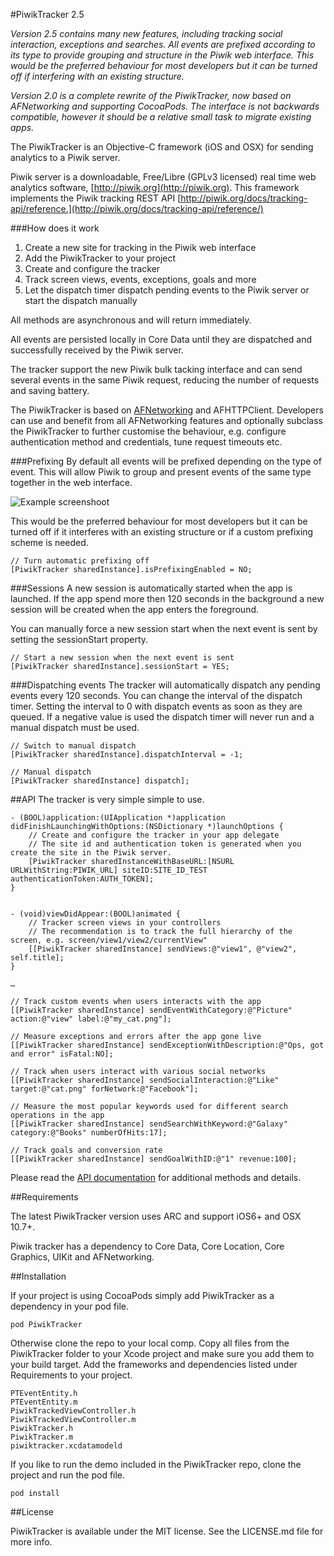 #PiwikTracker 2.5

_Version 2.5 contains many new features, including tracking social interaction, exceptions and searches. All events are prefixed according to its type to provide grouping and structure in the Piwik web interface. This would be the preferred behaviour for most developers but it can be turned off if interfering with an existing structure._

_Version 2.0 is a complete rewrite of the PiwikTracker, now based on AFNetworking and supporting CocoaPods. The interface is not backwards compatible, however it should be a relative small task to migrate existing apps._

The PiwikTracker is an Objective-C framework (iOS and OSX) for sending analytics to a Piwik server.
 
Piwik server is a downloadable, Free/Libre (GPLv3 licensed) real time web analytics software, [http://piwik.org](http://piwik.org).
This framework implements the Piwik tracking REST API [http://piwik.org/docs/tracking-api/reference.](http://piwik.org/docs/tracking-api/reference/)
 
###How does it work
 
1. Create a new site for tracking in the Piwik web interface
2. Add the PiwikTracker to your project
3. Create and configure the tracker
4. Track screen views, events, exceptions, goals and more
5. Let the dispatch timer dispatch pending events to the Piwik server or start the dispatch manually

All methods are asynchronous and will return immediately.

All events are persisted locally in Core Data until they are dispatched and successfully received by the Piwik server.   

The tracker support the new Piwik bulk tacking interface and can send several events in the same Piwik request, reducing the number of requests and saving battery.

The PiwikTracker is based on [AFNetworking](https://github.com/AFNetworking/AFNetworking) and AFHTTPClient. Developers can use and benefit from all AFNetworking features and optionally subclass the PiwikTracker to further customise the behaviour, e.g. configure authentication method and credentials, tune request timeouts etc.

###Prefixing
By default all events will be prefixed depending on the type of event. This will allow Piwik to group and present events of the same type together in the web interface. 

![Example screenshoot](http://mattiaslevin.github.io/PiwikTracker/piwik_prefixing.png)

This would be the preferred behaviour for most developers but it can be turned off if it interferes with an existing structure or if a custom prefixing scheme is needed.

    // Turn automatic prefixing off
    [PiwikTracker sharedInstance].isPrefixingEnabled = NO;

###Sessions
A new session is automatically started when the app is launched. If the app spend more then 120 seconds in the background a new session will be created when the app enters the foreground.

You can manually force a new session start when the next event is sent by setting the sessionStart property.

    // Start a new session when the next event is sent
    [PiwikTracker sharedInstance].sessionStart = YES;
    

###Dispatching events
The tracker will automatically dispatch any pending events every 120 seconds. You can change the interval of the dispatch timer. Setting the interval to 0 with dispatch events as soon as they are queued. If a negative value is used the dispatch timer will never run and a manual dispatch must be used.

    // Switch to manual dispatch
    [PiwikTracker sharedInstance].dispatchInterval = -1;
    
    // Manual dispatch
    [PiwikTracker sharedInstance] dispatch];
 
##API
The tracker is very simple simple to use.


	- (BOOL)application:(UIApplication *)application didFinishLaunchingWithOptions:(NSDictionary *)launchOptions {	
	    // Create and configure the tracker in your app delegate
	    // The site id and authentication token is generated when you create the site in the Piwik server.
	    [PiwikTracker sharedInstanceWithBaseURL:[NSURL URLWithString:PIWIK_URL] siteID:SITE_ID_TEST authenticationToken:AUTH_TOKEN];	    
	}
		
	
	- (void)viewDidAppear:(BOOL)animated {
	    // Tracker screen views in your controllers
	    // The recommendation is to track the full hierarchy of the screen, e.g. screen/view1/view2/currentView"
  	    [[PiwikTracker sharedInstance] sendViews:@"view1", @"view2", self.title];
	}
	  
	…

	// Track custom events when users interacts with the app
	[[PiwikTracker sharedInstance] sendEventWithCategory:@"Picture" action:@"view" label:@"my_cat.png"];
	
	// Measure exceptions and errors after the app gone live
	[[PiwikTracker sharedInstance] sendExceptionWithDescription:@"Ops, got and error" isFatal:NO];

	// Track when users interact with various social networks
	[[PiwikTracker sharedInstance] sendSocialInteraction:@"Like" target:@"cat.png" forNetwork:@"Facebook"];
	
	// Measure the most popular keywords used for different search operations in the app
	[[PiwikTracker sharedInstance] sendSearchWithKeyword:@"Galaxy" category:@"Books" numberOfHits:17];

	// Track goals and conversion rate
	[[PiwikTracker sharedInstance] sendGoalWithID:@"1" revenue:100];
	  	
Please read the [API documentation](http://mattiaslevin.github.io/PiwikTracker/docs/html/index.html) for additional methods and details.

##Requirements

The latest PiwikTracker version uses ARC and support iOS6+ and OSX 10.7+.

Piwik tracker has a dependency to Core Data, Core Location, Core Graphics, UIKit and AFNetworking.

##Installation

If your project is using CocoaPods simply add PiwikTracker as a dependency in your pod file.

    pod PiwikTracker
    
Otherwise clone the repo to your local comp. Copy all files from the PiwikTracker folder to your Xcode project and make sure you add them to your build target. Add the frameworks and dependencies listed under Requirements to your project.

    PTEventEntity.h
    PTEventEntity.m
    PiwikTrackedViewController.h
    PiwikTrackedViewController.m
    PiwikTracker.h
    PiwikTracker.m
    piwiktracker.xcdatamodeld

If you like to run the demo included in the PiwikTracker repo, clone the project and run the pod file.
    
    pod install

##License

PiwikTracker is available under the MIT license. See the LICENSE.md file for more info.




